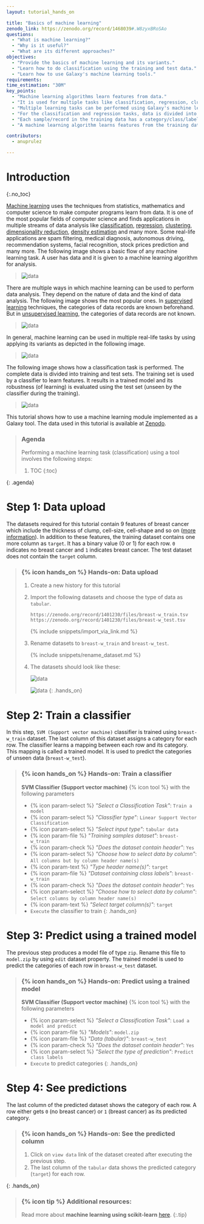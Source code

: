 ```yaml
---
layout: tutorial_hands_on

title: "Basics of machine learning"
zenodo_link: https://zenodo.org/record/1468039#.W8zyxBRoSAo
questions:
  - "What is machine learning?"
  - "Why is it useful?"
  - "What are its different approaches?"
objectives:
  - "Provide the basics of machine learning and its variants."
  - "Learn how to do classification using the training and test data."
  - "Learn how to use Galaxy's machine learning tools."
requirements:
time_estimation: "30M"
key_points:
  - "Machine learning algorithms learn features from data."
  - "It is used for multiple tasks like classification, regression, clustering and so on."
  - "Multiple learning tasks can be performed using Galaxy's machine learning tools."
  - "For the classification and regression tasks, data is divided into training and test sets."
  - "Each sample/record in the training data has a category/class/label."
  - "A machine learning algorithm learns features from the training data and do predictions on the test data."

contributors:
  - anuprulez

---
```


# Introduction
{:.no_toc}

[Machine learning](https://en.wikipedia.org/wiki/Machine_learning) uses the techniques from statistics, mathematics and computer science to make computer programs learn from data. It is one of the most popular fields of computer science and finds applications in multiple streams of data analysis like [classification](https://en.wikipedia.org/wiki/Statistical_classification), [regression](https://en.wikipedia.org/wiki/Regression_analysis), [clustering](https://en.wikipedia.org/wiki/Cluster_analysis), [dimensionality reduction](https://en.wikipedia.org/wiki/Dimensionality_reduction), [density estimation](https://en.wikipedia.org/wiki/Density_estimation) and many more. Some real-life applications are spam filtering, medical diagnosis, autonomous driving, recommendation systems, facial recognition, stock prices prediction and many more. The following image shows a basic flow of any machine learning task. A user has data and it is given to a machine learning algorithm for analysis.

>    ![data](images/ml_basics.png "Flow of a machine learning task.")

There are multiple ways in which machine learning can be used to perform data analysis. They depend on the nature of data and the kind of data analysis. The following image shows the most popular ones. In [supervised learning](https://en.wikipedia.org/wiki/Supervised_learning) techniques, the categories of data records are known beforehand. But in [unsupervised learning](https://en.wikipedia.org/wiki/Unsupervised_learning), the categories of data records are not known.

>    ![data](images/variants_ml.png "Different types of machine learning.")

In general, machine learning can be used in multiple real-life tasks by using applying its variants as depicted in the following image.

>    ![data](images/usage_ml.png "Real-life usage of machine learning.")

The following image shows how a classification task is performed. The complete data is divided into training and test sets. The training set is used by a classifier to learn features. It results in a trained model and its robustness (of learning) is evaluated using the test set (unseen by the classifier during the training).

>    ![data](images/prediction.png "Supervised learning.")

This tutorial shows how to use a machine learning module implemented as a Galaxy tool. The data used in this tutorial is available at [Zenodo](https://zenodo.org/record/1468039#.W8zyxBRoSAo).

> ### Agenda
>
> Performing a machine learning task (classification) using a tool involves the following steps:
>
> 1. TOC
> {:toc}
>
{: .agenda}

# Step 1: Data upload

The datasets required for this tutorial contain 9 features of breast cancer which include the thickness of clump, cell-size, cell-shape and so on ([more information](https://github.com/EpistasisLab/penn-ml-benchmarks/tree/master/datasets/classification/breast-w)). In addition to these features, the training dataset contains one more column as `target`. It has a binary value (0 or 1) for each row. `0` indicates no breast cancer and `1` indicates breast cancer. The test dataset does not contain the `target` column.


> ### {% icon hands_on %} Hands-on: Data upload
>
> 1. Create a new history for this tutorial
> 2. Import the following datasets and choose the type of data as `tabular`.
> 
>    ```
>    https://zenodo.org/record/1401230/files/breast-w_train.tsv
>    https://zenodo.org/record/1401230/files/breast-w_test.tsv
>    ```
> 
>    {% include snippets/import_via_link.md %}
>
> 3. Rename datasets to `breast-w_train` and `breast-w_test`.
>
>    {% include snippets/rename_dataset.md %}
>
> 4. The datasets should look like these:
>
>
>    ![data](images/train_data.png "Training data (breast-w_train) with targets (9 features and one target).")
>
>
>    ![data](images/test_data.png "Test data (breast-w_test) (9 features and no target).")
{: .hands_on}


# Step 2: Train a classifier
In this step, `SVM (Support vector machine)` classifier is trained using `breast-w_train` dataset. The last column of this dataset assigns a category for each row. The classifier learns a mapping between each row and its category. This mapping is called a trained model. It is used to predict the categories of unseen data (`breast-w_test`).

> ### {% icon hands_on %} Hands-on: Train a classifier
> 
> **SVM Classifier (Support vector machine)** {% icon tool %} with the following parameters
>    * {% icon param-select %} *"Select a Classification Task"*: `Train a model`
>    * {% icon param-select %} *"Classifier type"*: `Linear Support Vector Classification`
>    * {% icon param-select %} *"Select input type"*: `tabular data`
>    * {% icon param-file %} *"Training samples dataset"*: `breast-w_train`
>    * {% icon param-check %} *"Does the dataset contain header"*: `Yes`
>    * {% icon param-select %} *"Choose how to select data by column"*: `All columns but by column header name(s)`
>    * {% icon param-text %} *"Type header name(s)"*: `target`
>    * {% icon param-file %} *"Dataset containing class labels"*: `breast-w_train`
>    * {% icon param-check %} *"Does the dataset contain header"*: `Yes`
>    * {% icon param-select %} *"Choose how to select data by column"*: `Select columns by column header name(s)`
>    * {% icon param-text %} *"Select target column(s)"*: `target`
>    * `Execute` the classifier to train
{: .hands_on}


# Step 3: Predict using a trained model
The previous step produces a model file of type `zip`. Rename this file to `model.zip` by using `edit` dataset property. The trained model is used to predict the categories of each row in `breast-w_test` dataset.

> ### {% icon hands_on %} Hands-on: Predict using a trained model
> 
> **SVM Classifier (Support vector machine)** {% icon tool %} with the following parameters
> 
>    * {% icon param-select %} *"Select a Classification Task"*: `Load a model and predict`
>    * {% icon param-file %} *"Models"*: `model.zip`
>    * {% icon param-file %} *"Data (tabular)"*: `breast-w_test`
>    * {% icon param-check %} *"Does the dataset contain header"*: `Yes`
>    * {% icon param-select %} *"Select the type of prediction"*: `Predict class labels`
>    * `Execute` to predict categories
{: .hands_on}


# Step 4: See predictions
The last column of the predicted dataset shows the category of each row. A row either gets `0` (no breast cancer) or `1` (breast cancer) as its predicted category. 

> ### {% icon hands_on %} Hands-on: See the predicted column
> 1. Click on `view data` link of the dataset created after executing the previous step.
> 2. The last column of the `tabular` data shows the predicted category (`target`) for each row.
> 
{: .hands_on}


> ### {% icon tip %} Additional resources:
>
> Read more about **machine learning using scikit-learn** [here](http://scikit-learn.org/stable/).
{:.tip}
